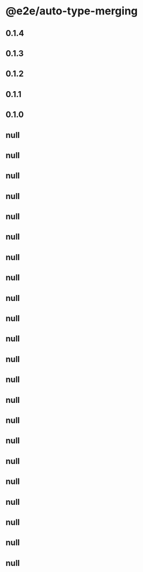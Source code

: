 # @e2e/auto-type-merging

## 0.1.4

## 0.1.3

## 0.1.2

## 0.1.1

## 0.1.0

## null

## null

## null

## null

## null

## null

## null

## null

## null

## null

## null

## null

## null

## null

## null

## null

## null

## null

## null

## null

## null

## null
